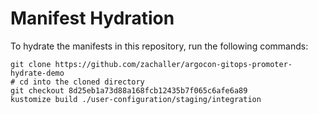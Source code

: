 # Manifest Hydration

To hydrate the manifests in this repository, run the following commands:

```shell
git clone https://github.com/zachaller/argocon-gitops-promoter-hydrate-demo
# cd into the cloned directory
git checkout 8d25eb1a73d88a168fcb12435b7f065c6afe6a89
kustomize build ./user-configuration/staging/integration
```
